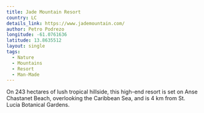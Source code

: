 ```yaml
---
title: Jade Mountain Resort
country: LC
details_link: https://www.jademountain.com/
author: Petro Podrezo
longitude: -61.0761636
latitude: 13.8635512
layout: single
tags:
  - Nature
  - Mountains
  - Resort
  - Man-Made
---
```

On 243 hectares of lush tropical hillside, this high-end resort is set on Anse Chastanet Beach, overlooking the Caribbean Sea, and is 4 km from St. Lucia Botanical Gardens.
